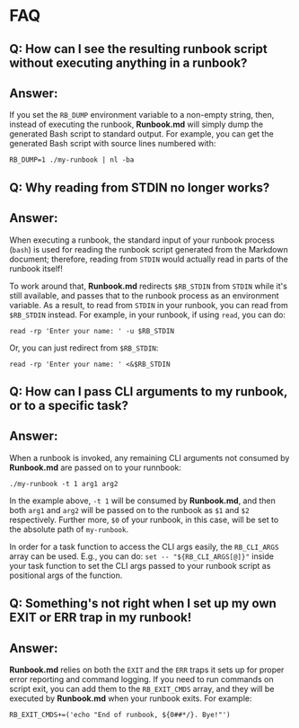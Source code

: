 # FAQ

## Q: How can I see the resulting runbook script without executing anything in a runbook?
## Answer:
If you set the `RB_DUMP` environment variable to a non-empty string, then, instead
of executing the runbook, **Runbook.md** will simply dump the generated Bash script
to standard output. For example, you can get the generated Bash script with source
lines numbered with:

    RB_DUMP=1 ./my-runbook | nl -ba


## Q: Why reading from STDIN no longer works?
## Answer:
When executing a runbook, the standard input of your runbook process (`bash`) is
used for reading the runbook script generated from the Markdown document; therefore,
reading from `STDIN` would actually read in parts of the runbook itself!

To work around that, **Runbook.md** redirects `$RB_STDIN` from `STDIN` while it's still
available, and passes that to the runbook process as an environment variable. As
a result, to read from `STDIN` in your runbook, you can read from `$RB_STDIN` instead.
For example, in your runbook, if using `read`, you can do:

    read -rp 'Enter your name: ' -u $RB_STDIN

Or, you can just redirect from `$RB_STDIN`:

    read -rp 'Enter your name: ' <&$RB_STDIN


## Q: How can I pass CLI arguments to my runbook, or to a specific task?
## Answer:
When a runbook is invoked, any remaining CLI arguments not consumed by **Runbook.md**
are passed on to your runnbook:

    ./my-runbook -t 1 arg1 arg2

In the example above, `-t 1` will be consumed by **Runbook.md**, and then
both `arg1` and `arg2` will be passed on to the runbook as `$1` and `$2` respectively.
Further more, `$0` of your runbook, in this case, will be set to the absolute path of
`my-runbook`.

In order for a task function to access the CLI args easily, the `RB_CLI_ARGS` array
can be used. E.g., you can do: `set -- "${RB_CLI_ARGS[@]}"` inside your task function
to set the CLI args passed to your runbook script as positional args of the function.

## Q: Something's not right when I set up my own EXIT or ERR trap in my runbook!
## Answer:
**Runbook.md** relies on both the `EXIT` and the `ERR` traps it sets up for
proper error reporting and command logging. If you need to run commands on
script exit, you can add them to the `RB_EXIT_CMDS` array, and they will be
executed by **Runbook.md** when your runbook exits. For example:

    RB_EXIT_CMDS+=('echo "End of runbook, ${0##*/}. Bye!"')
